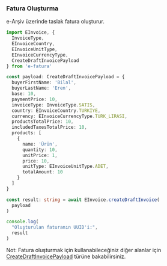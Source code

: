 ### Fatura Oluşturma

e-Arşiv üzerinde taslak fatura oluşturur.

```typescript
import EInvoice, {
  InvoiceType,
  EInvoiceCountry,
  EInvoiceUnitType,
  EInvoiceCurrencyType,
  CreateDraftInvoicePayload
} from 'e-fatura'

const payload: CreateDraftInvoicePayload = {
  buyerFirstName: 'Bilal',
  buyerLastName: 'Eren',
  base: 10,
  paymentPrice: 10,
  invoiceType: InvoiceType.SATIS,
  country: EInvoiceCountry.TURKIYE,
  currency: EInvoiceCurrencyType.TURK_LIRASI,
  productsTotalPrice: 10,
  includedTaxesTotalPrice: 10,
  products: [
    {
      name: 'Ürün',
      quantity: 10,
      unitPrice: 1,
      price: 10,
      unitType: EInvoiceUnitType.ADET,
      totalAmount: 10
    }
  ]
}

const result: string = await EInvoice.createDraftInvoice(
  payload
)

console.log(
  "Oluşturulan faturanın UUID'i:",
  result
)
```

Not: Fatura oluşturmak için kullanabileceğiniz diğer alanlar için [CreateDraftInvoicePayload](../src/types.ts#L689) türüne bakabilirsiniz.
